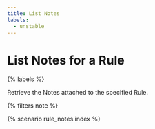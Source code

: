 ```yaml
---
title: List Notes
labels:
  - unstable
---
```


# List Notes for a Rule

{% labels %}

Retrieve the Notes attached to the specified Rule.

{% filters note %}

{% scenario rule_notes.index %}
